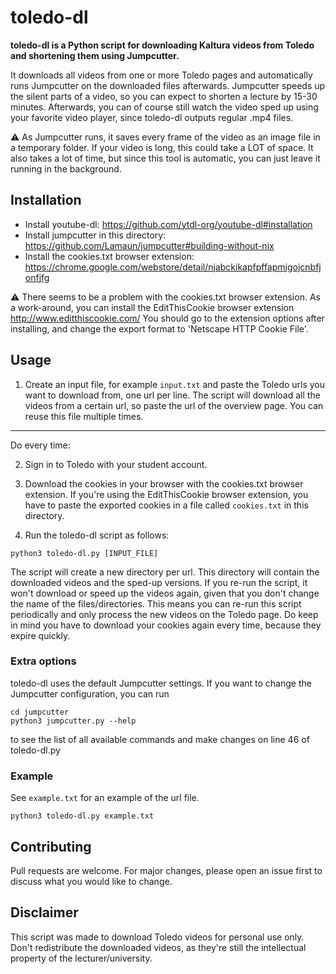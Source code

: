 # toledo-dl

**toledo-dl is a Python script for downloading Kaltura videos from Toledo and shortening them using Jumpcutter.**

It downloads all videos from one or more Toledo pages and automatically runs Jumpcutter on the downloaded files afterwards. Jumpcutter speeds up the silent parts of a video, so you can expect to shorten a lecture by 15-30 minutes. Afterwards, you can of course still watch the video sped up using your favorite video player, since toledo-dl outputs regular .mp4 files.

:warning: As Jumpcutter runs, it saves every frame of the video as an image file in a temporary folder. If your video is long, this could take a LOT of space. It also takes a lot of time, but since this tool is automatic, you can just leave it running in the background.



## Installation
- Install youtube-dl: https://github.com/ytdl-org/youtube-dl#installation 
- Install jumpcutter in this directory: https://github.com/Lamaun/jumpcutter#building-without-nix
- Install the cookies.txt browser extension: https://chrome.google.com/webstore/detail/njabckikapfpffapmjgojcnbfjonfjfg

:warning:	There seems to be a problem with the cookies.txt browser extension. As a work-around, you can install the EditThisCookie browser extension http://www.editthiscookie.com/
You should go to the extension options after installing, and change the export format to 'Netscape HTTP Cookie File'.

## Usage 
1. Create an input file, for example `input.txt` and paste the Toledo urls you want to download from, one url per line. The script will download all the videos from a certain url, so paste the url of the overview page. You can reuse this file multiple times.
---
Do every time:

2. Sign in to Toledo with your student account.
3. Download the cookies in your browser with the cookies.txt browser extension. If you're using the EditThisCookie browser extension, you have to paste the exported cookies in a file called `cookies.txt` in this directory.

4. Run the toledo-dl script as follows:

```
python3 toledo-dl.py [INPUT_FILE]
```
The script will create a new directory per url. This directory will contain the downloaded videos and the sped-up versions. If you re-run the script, it won't download or speed up the videos again, given that you don't change the name of the files/directories. This means you can re-run this script periodically and only process the new videos on the Toledo page. Do keep in mind you have to download your cookies again every time, because they expire quickly.

### Extra options
toledo-dl uses the default Jumpcutter settings. If you want to change the Jumpcutter configuration, you can run 
``` 
cd jumpcutter
python3 jumpcutter.py --help
``` 
to see the list of all available commands and make changes on line 46 of toledo-dl.py

### Example
See `example.txt` for an example of the url file.
```
python3 toledo-dl.py example.txt
```

## Contributing
Pull requests are welcome. For major changes, please open an issue first to discuss what you would like to change.

## Disclaimer
This script was made to download Toledo videos for personal use only. Don't redistribute the downloaded videos, as they're still the intellectual property of the lecturer/university.